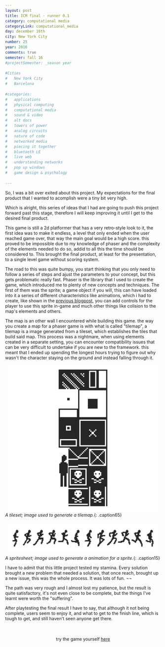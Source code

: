 ```yaml
---
layout: post
title: ICM final · runner 0.1
category: computational media
categoryLink: computational_media 
day: december 16th
city: New York City
number: 25
year: 2016
comments: true
semester: fall 16
#projectSemester: _season year

#Cities
#	New York City
#	Barcelona

#categories:
#	applications
#	physical computing 
#	computational media 
#	sound & video 
#	alt docs
#	towers of power 
#	analog circuits 
#	nature of code
#	networked media
#	piecing it together
#	bluetooth LE
#	live web
#	understanding networks
#	pop up windows
#	game design & psychology

---
```


So, I was a bit over exited about this project. My expectations for the final product that I wanted to acomplish were a tiny bit very high.

Which is alright, this series of ideas that I had are going to push this project forward past this stage, therefore I will keep improving it until I get to the desired final product. 

This game is still a 2d platformer that has a very retro-style look to it, the first idea was to make it endless, a level that only ended when the user reached game over, that way the main goal would be a high score. this proved to be impossible due to my knowledge of phaser and the complexity of the elements needed to do so, addid to all this the time should be considered to. This brought the final product, at least for the presentation, to a single level game without scoring system. 

The road to this was quite bumpy, you start thinking that you only need to follow a series of steps and ajust the parameters to your concept, but this gets problematic really fast. Phaser is the library that I used to create the game, which introduced me to plenty of new concepts and techniques. The first of them was the sprite; a game object if you will, this can have loaded into it a series of different characteristics like animations, which i had to create, like shown in the <a href="http://blog.graupuche.info/computational_media/2016/11/10/024.html">previous blogpost</a>, you can add controls for the player to use this sprite in-game and much other things like colision to the map's elements and others.

The map is an other wall I encountered while building this game. the way you create a map for a phaser game is with what is called "tilemap", a tilemap is a image generated from a tileset, which establishes the tiles that build said map. This process was a nightmare, when using elements created in a separate setting, you can encounter compatibility issues that can be very difficult to undertake if you are new to the framework. this meant that I ended up spending the longest hours trying to figure out why wasn't the character staying on the ground and instead falling through it.

![image alt text](/img/thumnailsBlog/25_2.png)
*A tileset; image used to generate a tilemap.*{: .caption65}

![image alt text](/img/thumnailsBlog/25_3.png)
*A spritesheet; image used to generate a animation for a sprite.*{: .caption15}

I have to admit that this little project tested my stamina. Every solution brought a new problem that needed a solution, that once reach, brought up  a new issue, this was the whole process. It was lots of fun. ¬¬

The path was very rough and I almost lost my patience, but the result is quite satisfactory, it's not even close to be complete, but the things I've learnt were worth the "suffering". 

After playtesting the final result I have to say, that although it not being complete, users seem to enjoy it, and what to get to the finish line, which is tough to get, and still haven't seen anyone get there.

<div class="blog_title512" style="text-align: center; padding-top:35px;">
try the game yourself <a href="http://www.graupuche.info/runner">here</a>
</div>